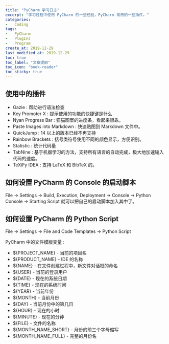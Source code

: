 ```yaml
---
title: "PyCharm 学习日志"
excerpt: "学习过程中使用 PyCharm 的一些经验，PyCharm 常用的一些插件。"
categories:
-   Coding
tags:
-   PyCharm
-   PlugIns
-   Program
create_at: 2019-12-29
last_modified_at: 2019-12-29
toc: true
toc_label: "文章提纲"
toc_icon: "book-reader"
toc_sticky: true
---
```


## 使用中的插件

-   Gazie : 帮助进行语法检查
-   Key Promoter X : 提示使用的功能的快捷键是什么
-   Nyan Progress Bar : 猫猫图案的进度条，看起来很乖。
-   Paste Images into Markdown : 快速贴图到 Markdown 文件中。
-   QuickJump : 14 以上的版本已经不再支持
-   Rainbow Brackets : 括号类符号使用不同的颜色显示，方便识别。
-   Statistic : 统计代码量
-   TabNine : 基于机器学习的方法，支持所有语言的自动完成，极大地加速输入代码的速度。
-   TeXiFy IDEA : 支持 LaTeX 和 BibTeX 的。

## 如何设置 PyCharm 的 Console 的启动脚本

File → Settings → Build, Execution, Deployment → Console → Python Console → Starting Script
就可以把自己的启动脚本加入其中了。

## 如何设置 PyCharm 的 Python Script

File → Settings → File and Code Templates → Python Script

PyCharm 中的文件模版变量 :

-   ${PROJECT_NAME} - 当前的项目名
-   ${PRODUCT_NAME} - IDE 的名称
-   ${NAME} - 在文件创建过程中，新文件对话框的命名
-   ${USER} - 当前的登录用户
-   ${DATE} - 现在的系统日期
-   ${TIME} - 现在的系统时间
-   ${YEAR} - 当前年份
-   ${MONTH} - 当前月份
-   ${DAY} - 当前月份中的第几日
-   ${HOUR} - 现在的小时
-   ${MINUTE} - 现在的分钟
-   ${FILE} - 文件的名称
-   ${MONTH_NAME_SHORT} - 月份的前三个字母缩写
-   ${MONTH_NAME_FULL} - 完整的月份名
